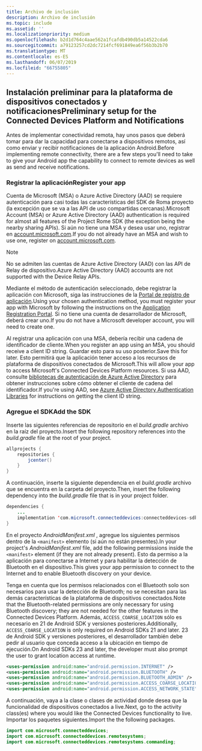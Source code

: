 ```yaml
---
title: Archivo de inclusión
description: Archivo de inclusión
ms.topic: include
ms.assetid: ''
ms.localizationpriority: medium
ms.openlocfilehash: b2d1d764c4aae562a1fcafdb490db5a14522cda6
ms.sourcegitcommit: a79123257cd2dc7214fcf691849ea6f56b3b2b70
ms.translationtype: MT
ms.contentlocale: es-ES
ms.lasthandoff: 06/07/2019
ms.locfileid: "66755805"
---
```

## <a name="preliminary-setup-for-the-connected-devices-platform-and-notifications"></a><span data-ttu-id="32763-103">Instalación preliminar para la plataforma de dispositivos conectados y notificaciones</span><span class="sxs-lookup"><span data-stu-id="32763-103">Preliminary setup for the Connected Devices Platform and Notifications</span></span>

<span data-ttu-id="32763-104">Antes de implementar conectividad remota, hay unos pasos que deberá tomar para dar la capacidad para conectarse a dispositivos remotos, así como enviar y recibir notificaciones de la aplicación Android.</span><span class="sxs-lookup"><span data-stu-id="32763-104">Before implementing remote connectivity, there are a few steps you'll need to take to give your Android app the capability to connect to remote devices as well as send and receive notifications.</span></span>

### <a name="register-your-app"></a><span data-ttu-id="32763-105">Registrar la aplicación</span><span class="sxs-lookup"><span data-stu-id="32763-105">Register your app</span></span>

<span data-ttu-id="32763-106">Cuenta de Microsoft (MSA) o Azure Active Directory (AAD) se requiere autenticación para casi todas las características del SDK de Roma proyecto (la excepción que se va a las API de uso compartidas cercanas).</span><span class="sxs-lookup"><span data-stu-id="32763-106">Microsoft Account (MSA) or Azure Active Directory (AAD) authentication is required for almost all features of the Project Rome SDK (the exception being the nearby sharing APIs).</span></span> <span data-ttu-id="32763-107">Si aún no tiene una MSA y desea usar uno, registrar en [account.microsoft.com](https://account.microsoft.com/account).</span><span class="sxs-lookup"><span data-stu-id="32763-107">If you do not already have an MSA and wish to use one, register on [account.microsoft.com](https://account.microsoft.com/account).</span></span>

> [!NOTE]
> <span data-ttu-id="32763-108">No se admiten las cuentas de Azure Active Directory (AAD) con las API de Relay de dispositivo.</span><span class="sxs-lookup"><span data-stu-id="32763-108">Azure Active Directory (AAD) accounts are not supported with the Device Relay APIs.</span></span>

<span data-ttu-id="32763-109">Mediante el método de autenticación seleccionado, debe registrar la aplicación con Microsoft, siga las instrucciones de la [Portal de registro de aplicación](https://apps.dev.microsoft.com/).</span><span class="sxs-lookup"><span data-stu-id="32763-109">Using your chosen authentication method, you must register your app with Microsoft by following the instructions on the [Application Registration Portal](https://apps.dev.microsoft.com/).</span></span> <span data-ttu-id="32763-110">Si no tiene una cuenta de desarrollador de Microsoft, deberá crear uno.</span><span class="sxs-lookup"><span data-stu-id="32763-110">If you do not have a Microsoft developer account, you will need to create one.</span></span>

<span data-ttu-id="32763-111">Al registrar una aplicación con una MSA, debería recibir una cadena de identificador de cliente.</span><span class="sxs-lookup"><span data-stu-id="32763-111">When you register an app using an MSA, you should receive a client ID string.</span></span> <span data-ttu-id="32763-112">Guardar esto para su uso posterior.</span><span class="sxs-lookup"><span data-stu-id="32763-112">Save this for later.</span></span> <span data-ttu-id="32763-113">Esto permitirá que la aplicación tener acceso a los recursos de plataforma de dispositivos conectados de Microsoft.</span><span class="sxs-lookup"><span data-stu-id="32763-113">This will allow your app to access Microsoft's Connected Devices Platform resources.</span></span> <span data-ttu-id="32763-114">Si usa AAD, consulte [bibliotecas de autenticación de Azure Active Directory](https://docs.microsoft.com/azure/active-directory/develop/active-directory-authentication-libraries) para obtener instrucciones sobre cómo obtener el cliente de cadena del identificador.</span><span class="sxs-lookup"><span data-stu-id="32763-114">If you're using AAD, see [Azure Active Directory Authentication Libraries](https://docs.microsoft.com/azure/active-directory/develop/active-directory-authentication-libraries) for instructions on getting the client ID string.</span></span>

### <a name="add-the-sdk"></a><span data-ttu-id="32763-115">Agregue el SDK</span><span class="sxs-lookup"><span data-stu-id="32763-115">Add the SDK</span></span>

<span data-ttu-id="32763-116">Inserte las siguientes referencias de repositorio en el *build.gradle* archivo en la raíz del proyecto.</span><span class="sxs-lookup"><span data-stu-id="32763-116">Insert the following repository references into the *build.gradle* file at the root of your project.</span></span>

```Java
allprojects {
    repositories {
        jcenter()
    }
}
```
<span data-ttu-id="32763-117">A continuación, inserte la siguiente dependencia en el _build.gradle_ archivo que se encuentra en la carpeta del proyecto.</span><span class="sxs-lookup"><span data-stu-id="32763-117">Then, insert the following dependency into the _build.gradle_ file that is in your project folder.</span></span>

```Java
dependencies { 
    ...
    implementation 'com.microsoft.connecteddevices:connecteddevices-sdk:+'
}
```

<span data-ttu-id="32763-118">En el proyecto *AndroidManifest.xml* , agregue los siguientes permisos dentro de la `<manifest>` elemento (si aún no están presentes).</span><span class="sxs-lookup"><span data-stu-id="32763-118">In your project's *AndroidManifest.xml* file, add the following permissions inside the `<manifest>` element (if they are not already present).</span></span> <span data-ttu-id="32763-119">Esto da permiso a la aplicación para conectarse a Internet y para habilitar la detección de Bluetooth en el dispositivo.</span><span class="sxs-lookup"><span data-stu-id="32763-119">This gives your app permission to connect to the Internet and to enable Bluetooth discovery on your device.</span></span>

<span data-ttu-id="32763-120">Tenga en cuenta que los permisos relacionados con el Bluetooth solo son necesarios para usar la detección de Bluetooth; no se necesitan para las demás características de la plataforma de dispositivos conectados.</span><span class="sxs-lookup"><span data-stu-id="32763-120">Note that the Bluetooth-related permissions are only necessary for using Bluetooth discovery; they are not needed for the other features in the Connected Devices Platform.</span></span> <span data-ttu-id="32763-121">Además, `ACCESS_COARSE_LOCATION` sólo es necesario en 21 de Android SDK y versiones posteriores.</span><span class="sxs-lookup"><span data-stu-id="32763-121">Additionally, `ACCESS_COARSE_LOCATION` is only required on Android SDKs 21 and later.</span></span> <span data-ttu-id="32763-122">23 de Android SDK y versiones posteriores, el desarrollador también debe pedir al usuario que conceda acceso a la ubicación en tiempo de ejecución.</span><span class="sxs-lookup"><span data-stu-id="32763-122">On Android SDKs 23 and later, the developer must also prompt the user to grant location access at runtime.</span></span>


```xml
<uses-permission android:name="android.permission.INTERNET" />
<uses-permission android:name="android.permission.BLUETOOTH" />
<uses-permission android:name="android.permission.BLUETOOTH_ADMIN" />
<uses-permission android:name="android.permission.ACCESS_COARSE_LOCATION" />
<uses-permission android:name="android.permission.ACCESS_NETWORK_STATE" />
```

<span data-ttu-id="32763-123">A continuación, vaya a la clase o clases de actividad donde desea que la funcionalidad de dispositivos conectados a live.</span><span class="sxs-lookup"><span data-stu-id="32763-123">Next, go to the activity class(es) where you would like the Connected Devices functionality to live.</span></span> <span data-ttu-id="32763-124">Importar los paquetes siguientes.</span><span class="sxs-lookup"><span data-stu-id="32763-124">Import the the following packages.</span></span>

```java
import com.microsoft.connecteddevices;
import com.microsoft.connecteddevices.remotesystems;
import com.microsoft.connecteddevices.remotesystems.commanding;
```
